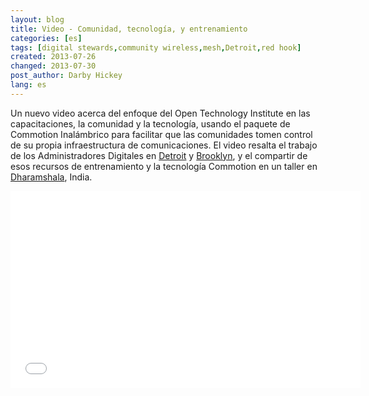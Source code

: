 ```yaml
---
layout: blog
title: Video - Comunidad, tecnología, y entrenamiento
categories: [es]
tags: [digital stewards,community wireless,mesh,Detroit,red hook]
created: 2013-07-26
changed: 2013-07-30
post_author: Darby Hickey
lang: es
---
```

  Un nuevo video acerca del enfoque del Open Technology Institute en las capacitaciones, la comunidad y la tecnología, usando el paquete de Commotion Inalámbrico para facilitar que las comunidades tomen control de su propia infraestructura de comunicaciones. El video resalta el trabajo de los Administradores Digitales en <a href="http://inthetank.newamerica.net/podcast/2013/05/detroit-gone-wired">Detroit</a> y <a href="http://brooklyn.ny1.com/content/top_stories/179131/red-hook-group-bridges-digital-gap-left-by-storm">Brooklyn</a>, y el compartir de esos recursos de entrenamiento y la tecnología Commotion en un taller en <a href="https://commotionwireless.net/blog/commotion-travels-india-first-international-workshop">Dharamshala</a>, India.
<iframe allowfullscreen="" frameborder="0" height="315" src="//www.youtube.com/embed/aBzyH09DeLo?rel=0" width="560"></iframe>
 

